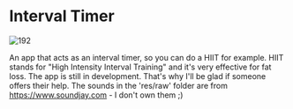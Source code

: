 # Interval Timer

![192](https://user-images.githubusercontent.com/34313493/40278404-4f7bf0c4-5c52-11e8-8e8d-2e017bd985a7.png)


An app that acts as an interval timer, so you can do a HIIT for example. HIIT stands for "High Intensity Interval Training" and it's very effective for fat loss. The app is still in development. That's why I'll be glad if someone offers their help. The sounds in the 'res/raw' folder are from https://www.soundjay.com - I don't own them ;)
